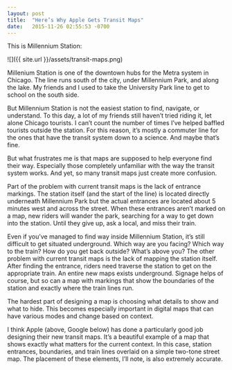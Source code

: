 ```yaml
---
layout: post
title:  "Here’s Why Apple Gets Transit Maps"
date:   2015-11-26 02:55:53 -0700
---
```


This is Millennium Station:

![]({{ site.url }}/assets/transit-maps.png)

Millenium Station is one of the downtown hubs for the Metra system in Chicago. The line runs south of the city, under Millennium Park, and along the lake. My friends and I used to take the University Park line to get to school on the south side.

But Millennium Station is not the easiest station to find, navigate, or understand. To this day, a lot of my friends still haven’t tried riding it, let alone Chicago tourists. I can’t count the number of times I’ve helped baffled tourists outside the station. For this reason, it’s mostly a commuter line for the ones that have the transit system down to a science. And maybe that’s fine.

But what frustrates me is that maps are supposed to help everyone find their way. Especially those completely unfamiliar with the way the transit system works. And yet, so many transit maps just create more confusion.

Part of the problem with current transit maps is the lack of entrance markings. The station itself (and the start of the line) is located directly underneath Millennium Park but the actual entrances are located about 5 minutes west and across the street. When these entrances aren’t marked on a map, new riders will wander the park, searching for a way to get down into the station. Until they give up, ask a local, and miss their train.

Even if you’ve managed to find way inside Millennium Station, it’s still difficult to get situated underground. Which way are you facing? Which way to the train? How do you get back outside? What’s above you? The other problem with current transit maps is the lack of mapping the station itself. After finding the entrance, riders need traverse the station to get on the appropriate train. An entire new maps exists underground. Signage helps of course, but so can a map with markings that show the boundaries of the station and exactly where the train lines run.

The hardest part of designing a map is choosing what details to show and what to hide. This becomes especially important in digital maps that can have various modes and change based on context.

I think Apple (above, Google below) has done a particularly good job designing their new transit maps. It’s a beautiful example of a map that shows exactly what matters for the current context. In this case, station entrances, boundaries, and train lines overlaid on a simple two-tone street map. The placement of these elements, I’ll note, is also extremely accurate.